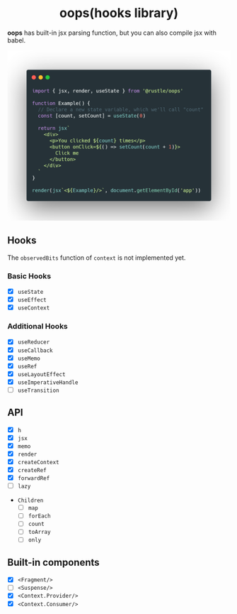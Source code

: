 <h1 align="center">
  oops(hooks library)
</h1>

**oops** has built-in jsx parsing function, but you can also compile jsx with babel.

<p align="center">
  <img src="./docs/img/demo.png" width="572" alt="oops demo" />
</p>


## Hooks
The `observedBits` function of `context` is not implemented yet.

### Basic Hooks
+ [x] `useState`
+ [x] `useEffect`
+ [x] `useContext`

### Additional Hooks
+ [x] `useReducer`
+ [x] `useCallback`
+ [x] `useMemo`
+ [x] `useRef`
+ [x] `useLayoutEffect`
+ [x] `useImperativeHandle`
+ [ ] `useTransition`

## API
+ [x] `h`
+ [x] `jsx`
+ [x] `memo`
+ [x] `render`
+ [x] `createContext`
+ [x] `createRef`
+ [x] `forwardRef`
+ [ ] `lazy`
+ `Children`
  + [ ] `map`
  + [ ] `forEach`
  + [ ] `count`
  + [ ] `toArray`
  + [ ] `only`

## Built-in components
+ [x] `<Fragment/>`
+ [ ] `<Suspense/>`
+ [x] `<Context.Provider/>`
+ [x] `<Context.Consumer/>`